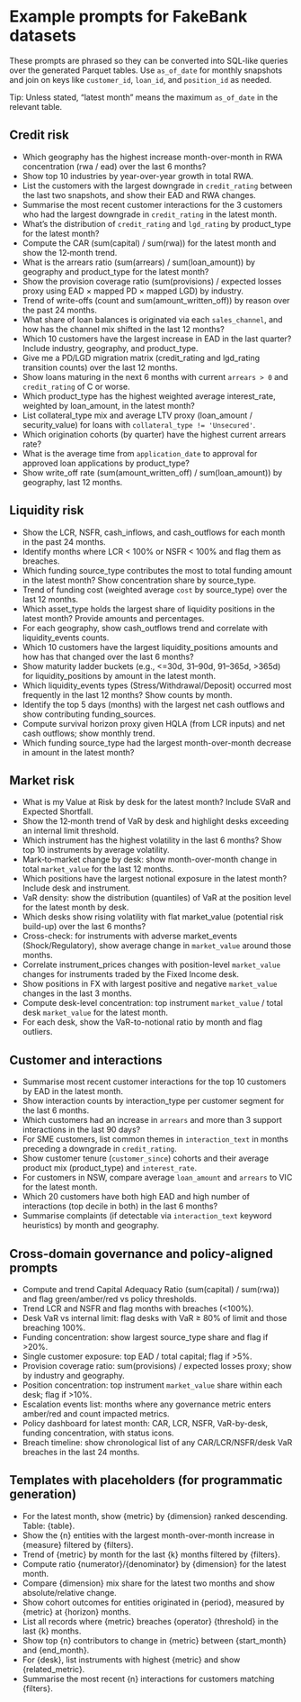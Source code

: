 # Example prompts for FakeBank datasets

These prompts are phrased so they can be converted into SQL-like queries over the generated Parquet tables. Use `as_of_date` for monthly snapshots and join on keys like `customer_id`, `loan_id`, and `position_id` as needed.

Tip: Unless stated, “latest month” means the maximum `as_of_date` in the relevant table.

## Credit risk

- Which geography has the highest increase month-over-month in RWA concentration (rwa / ead) over the last 6 months?
- Show top 10 industries by year-over-year growth in total RWA.
- List the customers with the largest downgrade in `credit_rating` between the last two snapshots, and show their EAD and RWA changes.
- Summarise the most recent customer interactions for the 3 customers who had the largest downgrade in `credit_rating` in the latest month.
- What’s the distribution of `credit_rating` and `lgd_rating` by product_type for the latest month?
- Compute the CAR (sum(capital) / sum(rwa)) for the latest month and show the 12‑month trend.
- What is the arrears ratio (sum(arrears) / sum(loan_amount)) by geography and product_type for the latest month?
- Show the provision coverage ratio (sum(provisions) / expected losses proxy using EAD × mapped PD × mapped LGD) by industry.
- Trend of write-offs (count and sum(amount_written_off)) by reason over the past 24 months.
- What share of loan balances is originated via each `sales_channel`, and how has the channel mix shifted in the last 12 months?
- Which 10 customers have the largest increase in EAD in the last quarter? Include industry, geography, and product_type.
- Give me a PD/LGD migration matrix (credit_rating and lgd_rating transition counts) over the last 12 months.
- Show loans maturing in the next 6 months with current `arrears > 0` and `credit_rating` of C or worse.
- Which product_type has the highest weighted average interest_rate, weighted by loan_amount, in the latest month?
- List collateral_type mix and average LTV proxy (loan_amount / security_value) for loans with `collateral_type != 'Unsecured'`.
- Which origination cohorts (by quarter) have the highest current arrears rate?
- What is the average time from `application_date` to approval for approved loan applications by product_type?
- Show write_off rate (sum(amount_written_off) / sum(loan_amount)) by geography, last 12 months.

## Liquidity risk

- Show the LCR, NSFR, cash_inflows, and cash_outflows for each month in the past 24 months.
- Identify months where LCR < 100% or NSFR < 100% and flag them as breaches.
- Which funding source_type contributes the most to total funding amount in the latest month? Show concentration share by source_type.
- Trend of funding cost (weighted average `cost` by source_type) over the last 12 months.
- Which asset_type holds the largest share of liquidity positions in the latest month? Provide amounts and percentages.
- For each geography, show cash_outflows trend and correlate with liquidity_events counts.
- Which 10 customers have the largest liquidity_positions amounts and how has that changed over the last 6 months?
- Show maturity ladder buckets (e.g., <=30d, 31–90d, 91–365d, >365d) for liquidity_positions by amount in the latest month.
- Which liquidity_events types (Stress/Withdrawal/Deposit) occurred most frequently in the last 12 months? Show counts by month.
- Identify the top 5 days (months) with the largest net cash outflows and show contributing funding_sources.
- Compute survival horizon proxy given HQLA (from LCR inputs) and net cash outflows; show monthly trend.
- Which funding source_type had the largest month-over-month decrease in amount in the latest month?

## Market risk

- What is my Value at Risk by desk for the latest month? Include SVaR and Expected Shortfall.
- Show the 12‑month trend of VaR by desk and highlight desks exceeding an internal limit threshold.
- Which instrument has the highest volatility in the last 6 months? Show top 10 instruments by average volatility.
- Mark‑to‑market change by desk: show month-over-month change in total `market_value` for the last 12 months.
- Which positions have the largest notional exposure in the latest month? Include desk and instrument.
- VaR density: show the distribution (quantiles) of VaR at the position level for the latest month by desk.
- Which desks show rising volatility with flat market_value (potential risk build-up) over the last 6 months?
- Cross-check: for instruments with adverse market_events (Shock/Regulatory), show average change in `market_value` around those months.
- Correlate instrument_prices changes with position-level `market_value` changes for instruments traded by the Fixed Income desk.
- Show positions in FX with largest positive and negative `market_value` changes in the last 3 months.
- Compute desk-level concentration: top instrument `market_value` / total desk `market_value` for the latest month.
- For each desk, show the VaR-to-notional ratio by month and flag outliers.

## Customer and interactions

- Summarise most recent customer interactions for the top 10 customers by EAD in the latest month.
- Show interaction counts by interaction_type per customer segment for the last 6 months.
- Which customers had an increase in `arrears` and more than 3 support interactions in the last 90 days?
- For SME customers, list common themes in `interaction_text` in months preceding a downgrade in `credit_rating`.
- Show customer tenure (`customer_since`) cohorts and their average product mix (product_type) and `interest_rate`.
- For customers in NSW, compare average `loan_amount` and `arrears` to VIC for the latest month.
- Which 20 customers have both high EAD and high number of interactions (top decile in both) in the last 6 months?
- Summarise complaints (if detectable via `interaction_text` keyword heuristics) by month and geography.

## Cross-domain governance and policy‑aligned prompts

- Compute and trend Capital Adequacy Ratio (sum(capital) / sum(rwa)) and flag green/amber/red vs policy thresholds.
- Trend LCR and NSFR and flag months with breaches (<100%).
- Desk VaR vs internal limit: flag desks with VaR ≥ 80% of limit and those breaching 100%.
- Funding concentration: show largest source_type share and flag if >20%.
- Single customer exposure: top EAD / total capital; flag if >5%.
- Provision coverage ratio: sum(provisions) / expected losses proxy; show by industry and geography.
- Position concentration: top instrument `market_value` share within each desk; flag if >10%.
- Escalation events list: months where any governance metric enters amber/red and count impacted metrics.
- Policy dashboard for latest month: CAR, LCR, NSFR, VaR-by-desk, funding concentration, with status icons.
- Breach timeline: show chronological list of any CAR/LCR/NSFR/desk VaR breaches in the last 24 months.

## Templates with placeholders (for programmatic generation)

- For the latest month, show {metric} by {dimension} ranked descending. Table: {table}.
- Show the {n} entities with the largest month-over-month increase in {measure} filtered by {filters}.
- Trend of {metric} by month for the last {k} months filtered by {filters}.
- Compute ratio {numerator}/{denominator} by {dimension} for the latest month.
- Compare {dimension} mix share for the latest two months and show absolute/relative change.
- Show cohort outcomes for entities originated in {period}, measured by {metric} at {horizon} months.
- List all records where {metric} breaches {operator} {threshold} in the last {k} months.
- Show top {n} contributors to change in {metric} between {start_month} and {end_month}.
- For {desk}, list instruments with highest {metric} and show {related_metric}.
- Summarise the most recent {n} interactions for customers matching {filters}.


